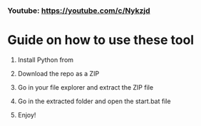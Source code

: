 ### Youtube: https://youtube.com/c/Nykzjd ###
   
# Guide on how to use these tool   
  
1. Install Python from 
  
2. Download the repo as a ZIP 
 
3. Go in your file explorer and extract the ZIP file  
 
4. Go in the extracted folder and open the start.bat file   
 
5. Enjoy!    